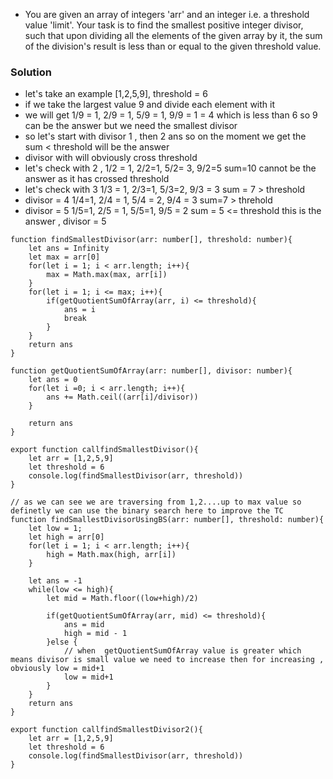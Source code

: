 - You are given an array of integers 'arr' and an integer i.e. a threshold value 'limit'. Your task is to find the smallest positive integer divisor, such that upon dividing all the elements of the given array by it, the sum of the division's result is less than or equal to the given threshold value.

### Solution
- let's take an example [1,2,5,9], threshold = 6
- if we take the largest value 9 and divide each element with it 
- we will get 1/9 = 1, 2/9 = 1, 5/9 = 1, 9/9 = 1 = 4 which is less than 6 so 9 can be the answer but we need the smallest divisor
- so let's start with divisor 1 , then 2  ans so on the moment we get the sum < threshold will be the answer
- divisor with will obviously cross threshold
- let's check with 2 , 1/2 = 1, 2/2=1, 5/2= 3, 9/2=5 sum=10 cannot be the answer as it has crossed threshold
- let's check with 3 1/3 = 1, 2/3=1, 5/3=2, 9/3 = 3 sum = 7 > threshold 
- divisor = 4 1/4=1, 2/4 = 1, 5/4 = 2, 9/4 = 3 sum=7 > threhold
- divisor = 5 1/5=1, 2/5 = 1, 5/5=1, 9/5 = 2 sum = 5 <= threshold this is the answer , divisor = 5

```
function findSmallestDivisor(arr: number[], threshold: number){
    let ans = Infinity
    let max = arr[0]
    for(let i = 1; i < arr.length; i++){
        max = Math.max(max, arr[i])
    }
    for(let i = 1; i <= max; i++){
        if(getQuotientSumOfArray(arr, i) <= threshold){
            ans = i
            break
        }
    }
    return ans
}

function getQuotientSumOfArray(arr: number[], divisor: number){
    let ans = 0
    for(let i =0; i < arr.length; i++){
        ans += Math.ceil((arr[i]/divisor))
    }

    return ans
}

export function callfindSmallestDivisor(){
    let arr = [1,2,5,9]
    let threshold = 6
    console.log(findSmallestDivisor(arr, threshold))
}

// as we can see we are traversing from 1,2....up to max value so definetly we can use the binary search here to improve the TC
function findSmallestDivisorUsingBS(arr: number[], threshold: number){
    let low = 1;
    let high = arr[0]
    for(let i = 1; i < arr.length; i++){
        high = Math.max(high, arr[i])
    }

    let ans = -1
    while(low <= high){
        let mid = Math.floor((low+high)/2)

        if(getQuotientSumOfArray(arr, mid) <= threshold){
            ans = mid
            high = mid - 1
        }else {
            // when  getQuotientSumOfArray value is greater which means divisor is small value we need to increase then for increasing , obviously low = mid+1
            low = mid+1
        }
    }
    return ans 
}

export function callfindSmallestDivisor2(){
    let arr = [1,2,5,9]
    let threshold = 6
    console.log(findSmallestDivisor(arr, threshold))
}


```
